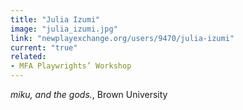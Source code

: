 ```yaml
---
title: "Julia Izumi"
image: "julia_izumi.jpg"
link: "newplayexchange.org/users/9470/julia-izumi"
current: "true"
related:
- MFA Playwrights’ Workshop
---
```


*miku, and the gods.*, Brown University

